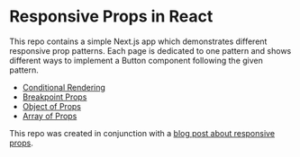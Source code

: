 # Responsive Props in React

This repo contains a simple Next.js app which demonstrates different responsive prop patterns. Each page is dedicated to one pattern and shows different ways to implement a Button component following the given pattern. 

* [Conditional Rendering](/pages/conditional.js)
* [Breakpoint Props](/pages/breakpoint.js)
* [Object of Props](/pages/object.js)
* [Array of Props](/pages/array.js)

This repo was created in conjunction with a [blog post about responsive props](https://dev.to/justincy/4-patterns-for-responsive-props-in-react-39ak).
